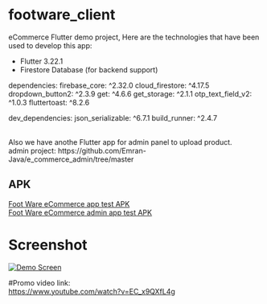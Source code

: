 # footware_client

eCommerce Flutter demo project,
Here are the technologies that have been used to develop this app:
- Flutter 3.22.1
- Firestore Database (for backend support)

dependencies:
    firebase_core: ^2.32.0
    cloud_firestore: ^4.17.5
    dropdown_button2: ^2.3.9
    get: ^4.6.6
    get_storage: ^2.1.1
    otp_text_field_v2: ^1.0.3
    fluttertoast: ^8.2.6

dev_dependencies:
    json_serializable: ^6.7.1
    build_runner: ^2.4.7

</br>
Also we have anothe Flutter app for admin panel to upload product.
</br>
admin project: https://github.com/Emran-Java/e_commerce_admin/tree/master

<h2>APK</h2>
<a href="https://github.com/Emran-Java/fluter-ecommerce/blob/master/apk/foot_ware_client.apk">Foot Ware eCommerce app test APK</a></br>
<a href="https://github.com/Emran-Java/e_commerce_admin/blob/master/apk/e_commerce_admin.apk">Foot Ware eCommerce admin app test APK</a></br>

<h1>Screenshot</h1>

<p><a href="https://github.com/Emran-Java/fluter-ecommerce/blob/master/screenshot/eCommerce_demo%20app_by_Flutter.gif" target="_blank">
  <img src="https://github.com/Emran-Java/fluter-ecommerce/blob/master/screenshot/eCommerce_demo%20app_by_Flutter.gif" alt="Demo Screen" style="max-width:100%;">
</a>
</p>


#Promo video link:</br>
https://www.youtube.com/watch?v=EC_x9QXfL4g



